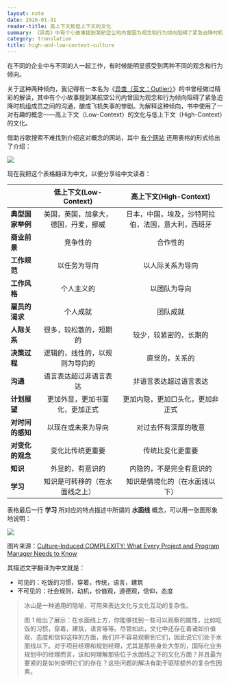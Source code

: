 ```yaml
---
layout: note
date: 2016-01-31
reader-title: 高上下文和低上下文的文化
summary: 《异类》中有个小故事提到某航空公司内曾因为观念和行为倾向阻碍了紧急迫降时机组成员之间的沟通，酿成飞机失事的惨剧。为解释这种倾向，书中使用了一对有趣的概念——高上下文（Low-Context）的文化与低上下文（High-Context）的文化
category: translation
title: high-and-low-context-culture
---
```


在不同的企业中与不同的人一起工作，有时候能明显感受到两种不同的观念和行为倾向。

关于这种两种倾向，我记得有一本名为《[异类（英文：Outlier）](http://book.douban.com/subject/3688489/)》的书曾经做过精彩的解读，其中有个小故事提到某航空公司内曾因为观念和行为倾向阻碍了紧急迫降时机组成员之间的沟通，酿成飞机失事的惨剧。为解释这种倾向，书中使用了一对有趣的概念——高上下文（Low-Context）的文化与低上下文（High-Context）的文化。

借助谷歌搜索不难找到介绍这对概念的网站，其中 [有个网站](http://www.giselaschmalz.com/?p=2974) 还用表格的形式给出了介绍：

![](http://www.giselaschmalz.com/wp-content/uploads/2015/03/high-context-culture-tab-c-o-meixinbusiness.jpg)

现在我把这个表格翻译为中文，以便分享给中文读者：

|                  |        低上下文(Low-Context)         |              高上下文(High-Context)                |
|------------------|:------------------------------------:|:--------------------------------------------------:|
| **典型国家举例** | 美国，英国，加拿大，德国，丹麦，挪威 | 日本，中国，埃及，沙特阿拉伯，法国，意大利，西班牙 |
| **商业前景**     | 竞争性的                             | 合作性的                                           |
| **工作规范**     | 以任务为导向                         | 以人际关系为导向                                   |
| **工作风格**     | 个人主义的                           | 以团队为导向                                       |
| **雇员的渴求**   | 个人成就                             | 团队成就                                           |
| **人际关系**     | 很多，较松散的，短期的               | 较少，较紧密的，长期的                             |
| **决策过程**     | 逻辑的，线性的，以规则为导向的       | 直觉的，关系的                                     |
| **沟通**         | 语言表达超过非语言表达               | 非语言表达超过语言表达                             |
| **计划展望**     | 更加外显，更加书面化，更加正式       | 更加内隐，更加口头化，更加非正式                   |
| **对时间的感知** | 以现在或未来为导向                   | 对过去怀有深厚的敬意                               |
| **对变化的观念** | 变化比传统更重要                     | 传统比变化更重要                                   |
| **知识**         | 外显的，有意识的                     | 内隐的，不是完全有意识的                           |
| **学习**         | 知识是可转移的（在水面线之上）       | 知识是情境化的（在水面线以下）                     |

表格最后一行 **学习** 所对应的特点描述中所谓的 **水面线** 概念，可以用一张图形象地说明：

![](http://i.teamkn.com/i/DDufDwtD.png)

图片来源：[Culture-Induced COMPLEXITY: What Every Project and Program Manager Needs to Know](https://www.pmi.org/~/media/PDF/learning/project-complexity/Culture-Induced-Complexity-final.ashx)

其描述文字翻译为中文就是：

* 可见的：吃饭的习惯，穿着，传统，语言，建筑
* 不可见的：社会规则，动机，价值观，道德观，信仰，态度

> 冰山是一种通用的隐喻，可用来表达文化与文化互动的复杂性。
> 
> 图 1 给出了展示：在水面线上方，你能够找到一些可以观察的属性，比如吃饭的习惯，穿着，建筑，语言等等。尽管如此，文化中还存在着诸如价值观，态度和信仰这样的方面，我们并不容易观察到它们，因此说它们处于水面线以下。对于项目经理和规划经理，尤其是那些身处大型的，国际化业务规划中的经理而言，该如何理解那些位于水面线之下的文化方面？并且最为要紧的是如何查明它们的存在？这些问题的解决有助于驱除额外的复杂性因素。
